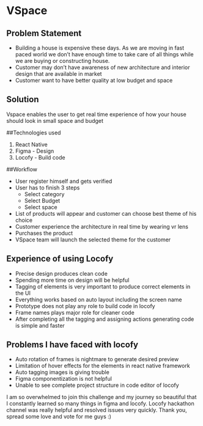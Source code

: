 # VSpace

## Problem Statement

- Building a house is expensive these days. As we are moving in fast paced world we don’t have enough time to take care of all things while we are buying or constructing house. 
- Customer may don’t have awareness of new architecture and interior design that are available in market
- Customer want to have better quality at low budget and space

## Solution

Vspace enables the user to get real time experience of how your house should look in small space and budget

##Technologies used

1. React Native 
2. Figma - Design
3. Locofy - Build code

##Workflow

- User register himself and gets verified
- User has to finish 3 steps
    - Select category
    - Select Budget
    - Select space
- List of products will appear and customer can choose best theme of his choice
- Customer experience the architecture in real time by wearing vr lens
- Purchases the product
- VSpace team will launch the selected theme for the customer

## Experience of using Locofy

- Precise design produces clean code
- Spending more time on design will be helpful
- Tagging of elements is very important to produce correct elements in the UI
- Everything works based on auto layout including the screen name
- Prototype does not play any role to build code in locofy
- Frame names plays major role for cleaner code
- After completing all the tagging and assigning actions generating code is simple and faster

## Problems I have faced with locofy

- Auto rotation of frames is nightmare to generate desired preview
- Limitation of hover effects for the elements in react native framework
- Auto tagging images is giving trouble
- Figma componentization is not helpful
- Unable to see complete project structure in code editor of locofy

I am so overwhelmed to join this challenge and my journey so beautiful that I constantly learned so many things in figma and locofy. Locofy hackathon channel was really helpful and resolved issues very quickly. Thank you, spread some love and vote for me guys :)




